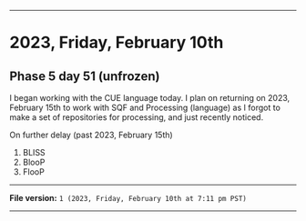 
***

# 2023, Friday, February 10th

## Phase 5 day 51 (unfrozen)

I began working with the CUE language today. I plan on returning on 2023, February 15th to work with SQF and Processing (language) as I forgot to make a set of repositories for processing, and just recently noticed.

On further delay (past 2023, February 15th)

1. BLISS
2. BlooP
3. FlooP

<!-- Today wasn't planned to be a development day for new repositories. I am taking a temporary break from it to work on other projects. If I can gather more languages, I might start phase 4 (2022) earlier. <!-- Work is being done to get the [`Learn`](https://github.com/seanpm2001/Learn/) repository back up to date, as I couldn't keep up in the last 3 days of phase 3 of 2022. The current phase finished yesterday (2022, Tuesday, November 29th) new repositories are expected to start being created at an unknown time in 2022 December. !--> 

<!-- This is the end of phase 4 (2022) of the acceleration project for `seanpm2001/Learn`. !-->

***

**File version:** `1 (2023, Friday, February 10th at 7:11 pm PST)`

***
